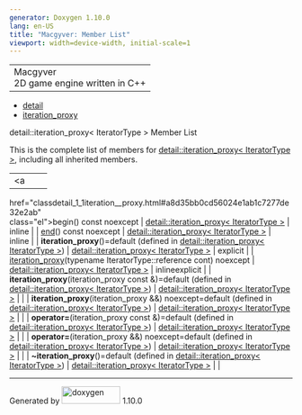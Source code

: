 ```yaml
---
generator: Doxygen 1.10.0
lang: en-US
title: "Macgyver: Member List"
viewport: width=device-width, initial-scale=1
---
```


<div id="top">

<div id="titlearea">

<table data-cellspacing="0" data-cellpadding="0">
<colgroup>
<col style="width: 100%" />
</colgroup>
<tbody>
<tr id="projectrow" class="odd">
<td id="projectalign"><div id="projectname">
Macgyver
</div>
<div id="projectbrief">
2D game engine written in C++
</div></td>
</tr>
</tbody>
</table>

</div>

<div id="main-nav">

</div>

<div id="nav-path" class="navpath">

- <a href="namespacedetail.html" class="el">detail</a>
- <a href="classdetail_1_1iteration__proxy.html"
  class="el">iteration_proxy</a>

</div>

</div>

<div class="header">

<div class="headertitle">

<div class="title">

detail::iteration_proxy\< IteratorType \> Member List

</div>

</div>

</div>

<div class="contents">

This is the complete list of members for
<a href="classdetail_1_1iteration__proxy.html"
class="el">detail::iteration_proxy&lt; IteratorType &gt;</a>, including
all inherited members.

|                                                                                                                     |                                                              |                                                                        |
|---------------------------------------------------------------------------------------------------------------------|--------------------------------------------------------------|------------------------------------------------------------------------|
| <a                                                                                                                  
 href="classdetail_1_1iteration__proxy.html#a8d35bb0cd56024e1ab1c7277de32e2ab"                                        
 class="el">begin</a>() const noexcept                                                                                | <a href="classdetail_1_1iteration__proxy.html"               
                                                                                                                       class="el">detail::iteration_proxy&lt; IteratorType &gt;</a>  | <span class="mlabel">inline</span>                                     |
| <a                                                                                                                  
 href="classdetail_1_1iteration__proxy.html#a1037b697552341a5697fa15ee95250d1"                                        
 class="el">end</a>() const noexcept                                                                                  | <a href="classdetail_1_1iteration__proxy.html"               
                                                                                                                       class="el">detail::iteration_proxy&lt; IteratorType &gt;</a>  | <span class="mlabel">inline</span>                                     |
| **iteration_proxy**()=default (defined in <a href="classdetail_1_1iteration__proxy.html"                            
 class="el">detail::iteration_proxy&lt; IteratorType &gt;</a>)                                                        | <a href="classdetail_1_1iteration__proxy.html"               
                                                                                                                       class="el">detail::iteration_proxy&lt; IteratorType &gt;</a>  | <span class="mlabel">explicit</span>                                   |
| <a                                                                                                                  
 href="classdetail_1_1iteration__proxy.html#abc711365efc12210a983fba0e39b5811"                                        
 class="el">iteration_proxy</a>(typename IteratorType::reference cont) noexcept                                       | <a href="classdetail_1_1iteration__proxy.html"               
                                                                                                                       class="el">detail::iteration_proxy&lt; IteratorType &gt;</a>  | <span class="mlabel">inline</span><span class="mlabel">explicit</span> |
| **iteration_proxy**(iteration_proxy const &)=default (defined in <a href="classdetail_1_1iteration__proxy.html"     
 class="el">detail::iteration_proxy&lt; IteratorType &gt;</a>)                                                        | <a href="classdetail_1_1iteration__proxy.html"               
                                                                                                                       class="el">detail::iteration_proxy&lt; IteratorType &gt;</a>  |                                                                        |
| **iteration_proxy**(iteration_proxy &&) noexcept=default (defined in <a href="classdetail_1_1iteration__proxy.html" 
 class="el">detail::iteration_proxy&lt; IteratorType &gt;</a>)                                                        | <a href="classdetail_1_1iteration__proxy.html"               
                                                                                                                       class="el">detail::iteration_proxy&lt; IteratorType &gt;</a>  |                                                                        |
| **operator=**(iteration_proxy const &)=default (defined in <a href="classdetail_1_1iteration__proxy.html"           
 class="el">detail::iteration_proxy&lt; IteratorType &gt;</a>)                                                        | <a href="classdetail_1_1iteration__proxy.html"               
                                                                                                                       class="el">detail::iteration_proxy&lt; IteratorType &gt;</a>  |                                                                        |
| **operator=**(iteration_proxy &&) noexcept=default (defined in <a href="classdetail_1_1iteration__proxy.html"       
 class="el">detail::iteration_proxy&lt; IteratorType &gt;</a>)                                                        | <a href="classdetail_1_1iteration__proxy.html"               
                                                                                                                       class="el">detail::iteration_proxy&lt; IteratorType &gt;</a>  |                                                                        |
| **~iteration_proxy**()=default (defined in <a href="classdetail_1_1iteration__proxy.html"                           
 class="el">detail::iteration_proxy&lt; IteratorType &gt;</a>)                                                        | <a href="classdetail_1_1iteration__proxy.html"               
                                                                                                                       class="el">detail::iteration_proxy&lt; IteratorType &gt;</a>  |                                                                        |

</div>

------------------------------------------------------------------------

<span class="small">Generated
by [<img src="doxygen.svg" class="footer" width="104" height="31"
alt="doxygen" />](https://www.doxygen.org/index.html) 1.10.0</span>

